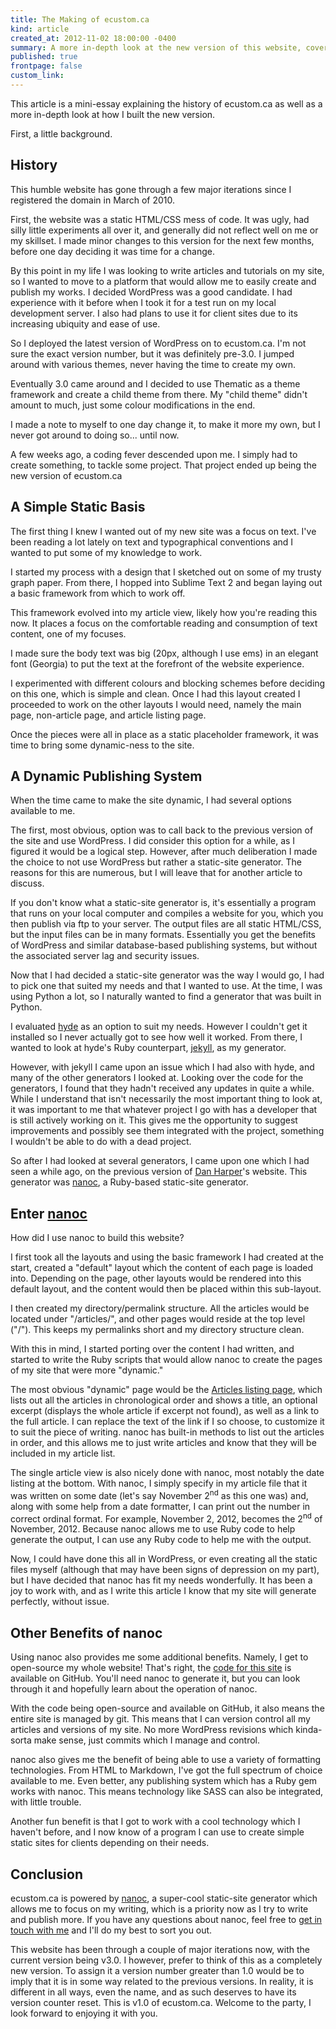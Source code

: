 ```yaml
---
title: The Making of ecustom.ca
kind: article
created_at: 2012-11-02 18:00:00 -0400
summary: A more in-depth look at the new version of this website, covering the publishing engine powering my humble home on the internet.
published: true
frontpage: false
custom_link: 
---
```


This article is a mini-essay explaining the history of ecustom.ca as well as a more in-depth look at how I built the new version.

First, a little background.

## History

This humble website has gone through a few major iterations since I registered the domain in March of 2010.

First, the website was a static HTML/CSS mess of code. It was ugly, had silly little experiments all over it, and generally did not reflect well on me or my skillset. I made minor changes to this version for the next few months, before one day deciding it was time for a change.

By this point in my life I was looking to write articles and tutorials on my site, so I wanted to move to a platform that would allow me to easily create and publish my works.
I decided WordPress was a good candidate. I had experience with it before when I took it for a test run on my local development server. I also had plans to use it for client sites due to its increasing ubiquity and ease of use.

So I deployed the latest version of WordPress on to ecustom.ca. I'm not sure the exact version number, but it was definitely pre-3.0. I jumped around with various themes, never having the time to create my own.

Eventually 3.0 came around and I decided to use Thematic as a theme framework and create a child theme from there. My "child theme" didn't amount to much, just some colour modifications in the end.

I made a note to myself to one day change it, to make it more my own, but I never got around to doing so... until now.

A few weeks ago, a coding fever descended upon me. I simply had to create something, to tackle some project. That project ended up being the new version of ecustom.ca

## A Simple Static Basis

The first thing I knew I wanted out of my new site was a focus on text. I've been reading a lot lately on text and typographical conventions and I wanted to put some of my knowledge to work.

I started my process with a design that I sketched out on some of my trusty graph paper. From there, I hopped into Sublime Text 2 and began laying out a basic framework from which to work off.

This framework evolved into my article view, likely how you're reading this now. It places a focus on the comfortable reading and consumption of text content, one of my focuses.

I made sure the body text was big (20px, although I use ems) in an elegant font (Georgia) to put the text at the forefront of the website experience.

I experimented with different colours and blocking schemes before deciding on this one, which is simple and clean. Once I had this layout created I proceeded to work on the other layouts I would need, namely the main page, non-article page, and article listing page.

Once the pieces were all in place as a static placeholder framework, it was time to bring some dynamic-ness to the site.

## A Dynamic Publishing System

When the time came to make the site dynamic, I had several options available to me.

The first, most obvious, option was to call back to the previous version of the site and use WordPress. I did consider this option for a while, as I figured it would be a logical step. However, after much deliberation I made the choice to not use WordPress but rather a static-site generator. The reasons for this are numerous, but I will leave that for another article to discuss.

If you don't know what a static-site generator is, it's essentially a program that runs on your local computer and compiles a website for you, which you then publish via ftp to your server. The output files are all static HTML/CSS, but the input files can be in many formats. Essentially you get the benefits of WordPress and similar database-based publishing systems, but without the associated server lag and security issues.

Now that I had decided a static-site generator was the way I would go, I had to pick one that suited my needs and that I wanted to use. At the time, I was using Python a lot, so I naturally wanted to find a generator that was built in Python.

I evaluated [hyde](http://hyde.github.com/ "hyde") as an option to suit my needs. However I couldn't get it installed so I never actually got to see how well it worked. From there, I wanted to look at hyde's Ruby counterpart, [jekyll](http://jekyllrb.com/ "jekyll"), as my generator.

However, with jekyll I came upon an issue which I had also with hyde, and many of the other generators I looked at. Looking over the code for the generators, I found that they hadn't received any updates in quite a while. While I understand that isn't necessarily the most important thing to look at, it was important to me that whatever project I go with has a developer that is still actively working on it. This gives me the opportunity to suggest improvements and possibly see them integrated with the project, something I wouldn't be able to do with a dead project.

So after I had looked at several generators, I came upon one which I had seen a while ago, on the previous version of [Dan Harper](http://danharper.me/ "Dan Harper")'s website. This generator was [nanoc](http://nanoc.stoneship.org/ "nanoc"), a Ruby-based static-site generator.

## Enter [nanoc](http://nanoc.stoneship.org/ "nanoc")

How did I use nanoc to build this website?

I first took all the layouts and using the basic framework I had created at the start, created a "default" layout which the content of each page is loaded into. Depending on the page, other layouts would be rendered into this default layout, and the content would then be placed within this sub-layout.

I then created my directory/permalink structure. All the articles would be located under "/articles/", and other pages would reside at the top level ("/"). This keeps my permalinks short and my directory structure clean.

With this in mind, I started porting over the content I had written, and started to write the Ruby scripts that would allow nanoc to create the pages of my site that were more "dynamic."

The most obvious "dynamic" page would be the [Articles listing page](/articles/ "Articles"), which lists out all the articles in chronological order and shows a title, an optional excerpt (displays the whole article if excerpt not found), as well as a link to the full article. I can replace the text of the link if I so choose, to customize it to suit the piece of writing. nanoc has built-in methods to list out the articles in order, and this allows me to just write articles and know that they will be included in my article list.

The single article view is also nicely done with nanoc, most notably the date listing at the bottom. With nanoc, I simply specify in my article file that it was written on some date (let's say November 2<sup>nd</sup> as this one was) and, along with some help from a date formatter, I can print out the number in correct ordinal format. For example, November 2, 2012, becomes the 2<sup>nd</sup> of November, 2012. Because nanoc allows me to use Ruby code to help generate the output, I can use any Ruby code to help me with the output.

Now, I could have done this all in WordPress, or even creating all the static files myself (although that may have been signs of depression on my part), but I have decided that nanoc has fit my needs wonderfully. It has been a joy to work with, and as I write this article I know that my site will generate perfectly, without issue.

## Other Benefits of nanoc

Using nanoc also provides me some additional benefits. Namely, I get to open-source my whole website! That's right, the [code for this site](https://github.com/lchski/ecustom.ca "GitHub - lchski/ecustom.ca") is available on GitHub. You'll need nanoc to generate it, but you can look through it and hopefully learn about the operation of nanoc.

With the code being open-source and available on GitHub, it also means the entire site is managed by git. This means that I can version control all my articles and versions of my site. No more WordPress revisions which kinda-sorta make sense, just commits which I manage and control.

nanoc also gives me the benefit of being able to use a variety of formatting technologies. From HTML to Markdown, I've got the full spectrum of choice available to me. Even better, any publishing system which has a Ruby gem works with nanoc. This means technology like SASS can also be integrated, with little trouble.

Another fun benefit is that I got to work with a cool technology which I haven't before, and I now know of a program I can use to create simple static sites for clients depending on their needs.

## Conclusion

ecustom.ca is powered by [nanoc](http://nanoc.stoneship.org/ "nanoc"), a super-cool static-site generator which allows me to focus on my writing, which is a priority now as I try to write and publish more. If you have any questions about nanoc, feel free to [get in touch with me](https://twitter.com/lchski) and I'll do my best to sort you out.

This website has been through a couple of major iterations now, with the current version being v3.0. I however, prefer to think of this as a completely new version. To assign it a version number greater than 1.0 would be to imply that it is in some way related to the previous versions. In reality, it is different in all ways, even the name, and as such deserves to have its version counter reset. This is v1.0 of ecustom.ca. Welcome to the party, I look forward to enjoying it with you.